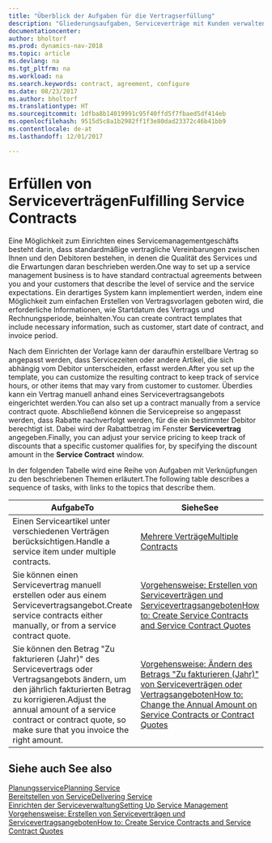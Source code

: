 ```yaml
---
title: "Überblick der Aufgaben für die Vertragserfüllung"
description: "Gliederungsaufgaben, Serviceverträge mit Kunden verwalten."
documentationcenter: 
author: bholtorf
ms.prod: dynamics-nav-2018
ms.topic: article
ms.devlang: na
ms.tgt_pltfrm: na
ms.workload: na
ms.search.keywords: contract, agreement, configure
ms.date: 08/23/2017
ms.author: bholtorf
ms.translationtype: HT
ms.sourcegitcommit: 1dfba8b14019991c95f40ffd5f7fbaed5df414eb
ms.openlocfilehash: 9515d5c8a1b2982ff1f3e80dad23372c46b41bb9
ms.contentlocale: de-at
ms.lasthandoff: 12/01/2017

---
```

# <a name="fulfilling-service-contracts"></a><span data-ttu-id="14b65-103">Erfüllen von Serviceverträgen</span><span class="sxs-lookup"><span data-stu-id="14b65-103">Fulfilling Service Contracts</span></span> 
<span data-ttu-id="14b65-104">Eine Möglichkeit zum Einrichten eines Servicemanagementgeschäfts besteht darin, dass standardmäßige vertragliche Vereinbarungen zwischen Ihnen und den Debitoren bestehen, in denen die Qualität des Services und die Erwartungen daran beschrieben werden.</span><span class="sxs-lookup"><span data-stu-id="14b65-104">One way to set up a service management business is to have standard contractual agreements between you and your customers that describe the level of service and the service expectations.</span></span> <span data-ttu-id="14b65-105">Ein derartiges System kann implementiert werden, indem eine Möglichkeit zum einfachen Erstellen von Vertragsvorlagen geboten wird, die erforderliche Informationen, wie Startdatum des Vertrags und Rechnungsperiode, beinhalten.</span><span class="sxs-lookup"><span data-stu-id="14b65-105">You can create contract templates that include necessary information, such as customer, start date of contract, and invoice period.</span></span>  
  
<span data-ttu-id="14b65-106">Nach dem Einrichten der Vorlage kann der daraufhin erstellbare Vertrag so angepasst werden, dass Servicezeiten oder andere Artikel, die sich abhängig vom Debitor unterscheiden, erfasst werden.</span><span class="sxs-lookup"><span data-stu-id="14b65-106">After you set up the template, you can customize the resulting contract to keep track of service hours, or other items that may vary from customer to customer.</span></span> <span data-ttu-id="14b65-107">Überdies kann ein Vertrag manuell anhand eines Servicevertragsangebots eingerichtet werden.</span><span class="sxs-lookup"><span data-stu-id="14b65-107">You can also set up a contract manually from a service contract quote.</span></span> <span data-ttu-id="14b65-108">Abschließend können die Servicepreise so angepasst werden, dass Rabatte nachverfolgt werden, für die ein bestimmter Debitor berechtigt ist. Dabei wird der Rabattbetrag im Fenster **Servicevertrag** angegeben.</span><span class="sxs-lookup"><span data-stu-id="14b65-108">Finally, you can adjust your service pricing to keep track of discounts that a specific customer qualifies for, by specifying the discount amount in the **Service Contract** window.</span></span>  

<span data-ttu-id="14b65-109">In der folgenden Tabelle wird eine Reihe von Aufgaben mit Verknüpfungen zu den beschriebenen Themen erläutert.</span><span class="sxs-lookup"><span data-stu-id="14b65-109">The following table describes a sequence of tasks, with links to the topics that describe them.</span></span>   
  
|<span data-ttu-id="14b65-110">**Aufgabe**</span><span class="sxs-lookup"><span data-stu-id="14b65-110">**To**</span></span>|<span data-ttu-id="14b65-111">**Siehe**</span><span class="sxs-lookup"><span data-stu-id="14b65-111">**See**</span></span>|  
|------------|-------------|  
|<span data-ttu-id="14b65-112">Einen Serviceartikel unter verschiedenen Verträgen berücksichtigen.</span><span class="sxs-lookup"><span data-stu-id="14b65-112">Handle a service item under multiple contracts.</span></span> | [<span data-ttu-id="14b65-113">Mehrere Verträge</span><span class="sxs-lookup"><span data-stu-id="14b65-113">Multiple Contracts</span></span>](service-multiple-contracts.md)|  
|<span data-ttu-id="14b65-114">Sie können einen Servicevertrag manuell erstellen oder aus einem Servicevertragsangebot.</span><span class="sxs-lookup"><span data-stu-id="14b65-114">Create service contracts either manually, or from a service contract quote.</span></span>| [<span data-ttu-id="14b65-115">Vorgehensweise: Erstellen von Serviceverträgen und Servicevertragsangeboten</span><span class="sxs-lookup"><span data-stu-id="14b65-115">How to: Create Service Contracts and Service Contract Quotes</span></span>](service-how-to-create-service-contracts-and-service-contract-quotes.md)|
|<span data-ttu-id="14b65-116">Sie können den Betrag "Zu fakturieren (Jahr)" des Servicevertrags oder Vertragsangebots ändern, um den jährlich fakturierten Betrag zu korrigieren.</span><span class="sxs-lookup"><span data-stu-id="14b65-116">Adjust the annual amount of a service contract or contract quote, so make sure that you invoice the right amount.</span></span>|[<span data-ttu-id="14b65-117">Vorgehensweise: Ändern des Betrags "Zu fakturieren (Jahr)" von Serviceverträgen oder Vertragsangeboten</span><span class="sxs-lookup"><span data-stu-id="14b65-117">How to: Change the Annual Amount on Service Contracts or Contract Quotes</span></span>](service-how-to-change-the-annual-amount-on-service-contracts-or-contract-quotes.md)|

## <a name="see-also"></a><span data-ttu-id="14b65-118">Siehe auch </span><span class="sxs-lookup"><span data-stu-id="14b65-118">See also</span></span>
[<span data-ttu-id="14b65-119">Planungsservice</span><span class="sxs-lookup"><span data-stu-id="14b65-119">Planning Service</span></span>](service-plan-service.md)  
[<span data-ttu-id="14b65-120">Bereitstellen von Service</span><span class="sxs-lookup"><span data-stu-id="14b65-120">Delivering Service</span></span>](service-deliver-service.md)  
[<span data-ttu-id="14b65-121">Einrichten der Serviceverwaltung</span><span class="sxs-lookup"><span data-stu-id="14b65-121">Setting Up Service Management</span></span>](service-setup-service.md)  
[<span data-ttu-id="14b65-122">Vorgehensweise: Erstellen von Serviceverträgen und Servicevertragsangeboten</span><span class="sxs-lookup"><span data-stu-id="14b65-122">How to: Create Service Contracts and Service Contract Quotes</span></span>](service-how-to-create-service-contracts-and-service-contract-quotes.md)  

